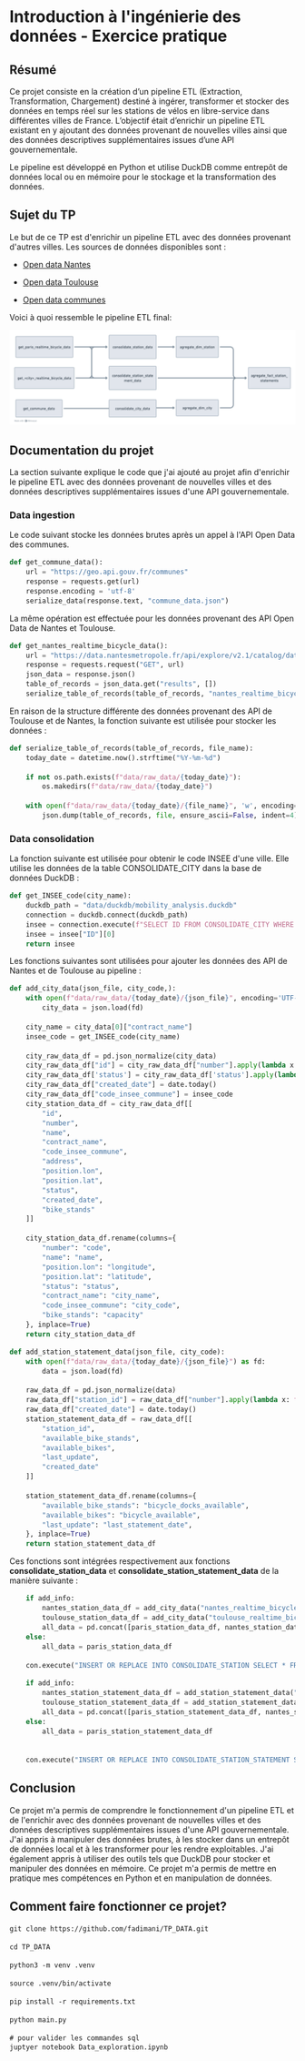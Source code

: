 # Introduction à l'ingénierie des données - Exercice pratique
## Résumé
Ce projet consiste en la création d’un pipeline ETL (Extraction, Transformation, Chargement) destiné à ingérer, transformer et stocker des données en temps réel sur les stations de vélos en libre-service dans différentes villes de France. L’objectif était d’enrichir un pipeline ETL existant en y ajoutant des données provenant de nouvelles villes ainsi que des données descriptives supplémentaires issues d’une API gouvernementale.

Le pipeline est développé en Python et utilise DuckDB comme entrepôt de données local ou en mémoire pour le stockage et la transformation des données.

## Sujet du TP
Le but de ce TP est d'enrichir un pipeline ETL avec des données provenant d'autres villes. Les sources de données disponibles sont :
- [Open data Nantes](https://data.nantesmetropole.fr/explore/dataset/244400404_stations-velos-libre-service-nantes-metropole-disponibilites/api/)
 
- [Open data Toulouse](https://data.toulouse-metropole.fr/explore/dataset/api-velo-toulouse-temps-reel/api/)
 
- [Open data communes](https://geo.api.gouv.fr/communes)

Voici à quoi ressemble le pipeline ETL final:

![images/image2.png](img.png)

## Documentation du projet
La section suivante explique le code que j'ai ajouté au projet afin d'enrichir le pipeline ETL avec des données provenant de nouvelles villes et des données descriptives supplémentaires issues d'une API gouvernementale.

### Data ingestion

Le code suivant stocke les données brutes après un appel à l'API Open Data des communes.


```python
def get_commune_data():
    url = "https://geo.api.gouv.fr/communes"
    response = requests.get(url)
    response.encoding = 'utf-8'
    serialize_data(response.text, "commune_data.json")
```

La même opération est effectuée pour les données provenant des API Open Data de Nantes et Toulouse.

```python
def get_nantes_realtime_bicycle_data():
    url = "https://data.nantesmetropole.fr/api/explore/v2.1/catalog/datasets/244400404_stations-velos-libre-service-nantes-metropole-disponibilites/records?limit=100"
    response = requests.request("GET", url)
    json_data = response.json()
    table_of_records = json_data.get("results", [])
    serialize_table_of_records(table_of_records, "nantes_realtime_bicycle_data.json")
```

En raison de la structure différente des données provenant des API de Toulouse et de Nantes, la fonction suivante est utilisée pour stocker les données :

```python
def serialize_table_of_records(table_of_records, file_name):
    today_date = datetime.now().strftime("%Y-%m-%d")

    if not os.path.exists(f"data/raw_data/{today_date}"):
        os.makedirs(f"data/raw_data/{today_date}")

    with open(f"data/raw_data/{today_date}/{file_name}", 'w', encoding='utf-8') as file:
        json.dump(table_of_records, file, ensure_ascii=False, indent=4)
```

### Data consolidation

La fonction suivante est utilisée pour obtenir le code INSEE d'une ville. Elle utilise les données de la table CONSOLIDATE_CITY dans la base de données DuckDB :

```python
def get_INSEE_code(city_name):
    duckdb_path = "data/duckdb/mobility_analysis.duckdb"
    connection = duckdb.connect(duckdb_path)
    insee = connection.execute(f"SELECT ID FROM CONSOLIDATE_CITY WHERE  NAME = '{city_name.capitalize() }'    ").fetchdf()
    insee = insee["ID"][0]
    return insee
```

Les fonctions suivantes sont utilisées pour ajouter les données des API de Nantes et de Toulouse au pipeline :

```python
def add_city_data(json_file, city_code,):
    with open(f"data/raw_data/{today_date}/{json_file}", encoding='UTF-8') as fd:
        city_data = json.load(fd)

    city_name = city_data[0]["contract_name"]
    insee_code = get_INSEE_code(city_name)

    city_raw_data_df = pd.json_normalize(city_data)
    city_raw_data_df["id"] = city_raw_data_df["number"].apply(lambda x: f"{city_code}-{x}")
    city_raw_data_df['status'] = city_raw_data_df['status'].apply(lambda x: 'OUI' if x == 'OPEN' else 'NON')
    city_raw_data_df["created_date"] = date.today()
    city_raw_data_df["code_insee_commune"] = insee_code
    city_station_data_df = city_raw_data_df[[
        "id",
        "number",
        "name",
        "contract_name",
        "code_insee_commune",
        "address",
        "position.lon",
        "position.lat",
        "status",
        "created_date",
        "bike_stands"
    ]]

    city_station_data_df.rename(columns={
        "number": "code",
        "name": "name",
        "position.lon": "longitude",
        "position.lat": "latitude",
        "status": "status",
        "contract_name": "city_name",
        "code_insee_commune": "city_code",
        "bike_stands": "capacity"
    }, inplace=True)
    return city_station_data_df
```

```python
def add_station_statement_data(json_file, city_code):
    with open(f"data/raw_data/{today_date}/{json_file}") as fd:
        data = json.load(fd)

    raw_data_df = pd.json_normalize(data)
    raw_data_df["station_id"] = raw_data_df["number"].apply(lambda x: f"{city_code}-{x}")
    raw_data_df["created_date"] = date.today()
    station_statement_data_df = raw_data_df[[
        "station_id",
        "available_bike_stands",
        "available_bikes",
        "last_update",
        "created_date"
    ]]

    station_statement_data_df.rename(columns={
        "available_bike_stands": "bicycle_docks_available",
        "available_bikes": "bicycle_available",
        "last_update": "last_statement_date",
    }, inplace=True)
    return station_statement_data_df
```

Ces fonctions sont intégrées respectivement aux fonctions **consolidate_station_data** et **consolidate_station_statement_data** de la manière suivante :

```python
    if add_info:
        nantes_station_data_df = add_city_data("nantes_realtime_bicycle_data.json", NANTES_CITY_CODE )
        toulouse_station_data_df = add_city_data("toulouse_realtime_bicycle_data.json", TOULOUSE_CITY_CODE)
        all_data = pd.concat([paris_station_data_df, nantes_station_data_df, toulouse_station_data_df])
    else:
        all_data = paris_station_data_df

    con.execute("INSERT OR REPLACE INTO CONSOLIDATE_STATION SELECT * FROM all_data;")
```

```python
    if add_info:
        nantes_station_statement_data_df = add_station_statement_data("nantes_realtime_bicycle_data.json", NANTES_CITY_CODE)
        toulouse_station_statement_data_df = add_station_statement_data("toulouse_realtime_bicycle_data.json", TOULOUSE_CITY_CODE)
        all_data = pd.concat([paris_station_statement_data_df, nantes_station_statement_data_df, toulouse_station_statement_data_df])
    else:
        all_data = paris_station_statement_data_df


    con.execute("INSERT OR REPLACE INTO CONSOLIDATE_STATION_STATEMENT SELECT * FROM all_data;")
```

## Conclusion
Ce projet m'a permis de comprendre le fonctionnement d'un pipeline ETL et de l'enrichir avec des données provenant de nouvelles villes et des données descriptives supplémentaires issues d'une API gouvernementale. J'ai appris à manipuler des données brutes, à les stocker dans un entrepôt de données local et à les transformer pour les rendre exploitables. J'ai également appris à utiliser des outils tels que DuckDB pour stocker et manipuler des données en mémoire. Ce projet m'a permis de mettre en pratique mes compétences en Python et en manipulation de données.

## Comment faire fonctionner ce projet?
```
git clone https://github.com/fadimani/TP_DATA.git

cd TP_DATA

python3 -m venv .venv

source .venv/bin/activate

pip install -r requirements.txt

python main.py

# pour valider les commandes sql
juptyer notebook Data_exploration.ipynb

```



